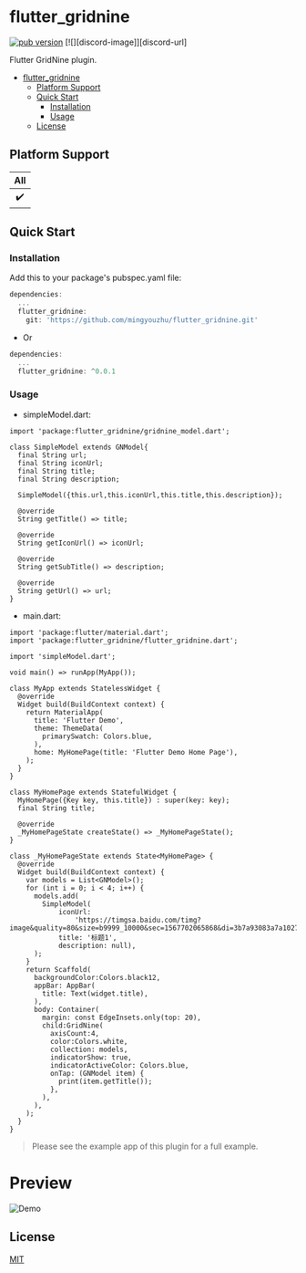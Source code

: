 # flutter_gridnine

[![pub version][pub-image]][pub-url] [![][discord-image]][discord-url]

[pub-image]: https://img.shields.io/pub/v/local_notifier.svg
[pub-url]: https://pub.dev/packages/flutter_serialport

Flutter GridNine plugin.

<!-- START doctoc generated TOC please keep comment here to allow auto update -->
<!-- DON'T EDIT THIS SECTION, INSTEAD RE-RUN doctoc TO UPDATE -->

- [flutter_gridnine](#flutter_gridnine)
  - [Platform Support](#platform-support)
  - [Quick Start](#quick-start)
    - [Installation](#installation)
    - [Usage](#usage)
  - [License](#license)

<!-- END doctoc generated TOC please keep comment here to allow auto update -->

## Platform Support

| All |
| :---: |
|   ✔️  |

## Quick Start

### Installation
Add this to your package's pubspec.yaml file:
```dart
dependencies:
  ...
  flutter_gridnine:
    git: 'https://github.com/mingyouzhu/flutter_gridnine.git'
```
- Or
```dart
dependencies:
  ...
  flutter_gridnine: ^0.0.1
```

### Usage
- simpleModel.dart:
```
import 'package:flutter_gridnine/gridnine_model.dart';

class SimpleModel extends GNModel{
  final String url;
  final String iconUrl;
  final String title;
  final String description;

  SimpleModel({this.url,this.iconUrl,this.title,this.description});

  @override
  String getTitle() => title;

  @override
  String getIconUrl() => iconUrl;

  @override
  String getSubTitle() => description;

  @override
  String getUrl() => url;
}
```

- main.dart:
```
import 'package:flutter/material.dart';
import 'package:flutter_gridnine/flutter_gridnine.dart';

import 'simpleModel.dart';

void main() => runApp(MyApp());

class MyApp extends StatelessWidget {
  @override
  Widget build(BuildContext context) {
    return MaterialApp(
      title: 'Flutter Demo',
      theme: ThemeData(
        primarySwatch: Colors.blue,
      ),
      home: MyHomePage(title: 'Flutter Demo Home Page'),
    );
  }
}

class MyHomePage extends StatefulWidget {
  MyHomePage({Key key, this.title}) : super(key: key);
  final String title;

  @override
  _MyHomePageState createState() => _MyHomePageState();
}

class _MyHomePageState extends State<MyHomePage> {
  @override
  Widget build(BuildContext context) {
    var models = List<GNModel>();
    for (int i = 0; i < 4; i++) {
      models.add(
        SimpleModel(
            iconUrl:
                'https://timgsa.baidu.com/timg?image&quality=80&size=b9999_10000&sec=1567702065868&di=3b7a93083a7a10270c187ea395bf353a&imgtype=0&src=http%3A%2F%2Fpic32.nipic.com%2F20130808%2F13243996_132446704147_2.jpg',
            title: '标题1',
            description: null),
      );
    }
    return Scaffold(
      backgroundColor:Colors.black12,
      appBar: AppBar(
        title: Text(widget.title),
      ),
      body: Container(
        margin: const EdgeInsets.only(top: 20),
        child:GridNine(
          axisCount:4,
          color:Colors.white,
          collection: models,
          indicatorShow: true,
          indicatorActiveColor: Colors.blue,
          onTap: (GNModel item) {
            print(item.getTitle());
          },
        ),
      ),
    );
  }
}
```

> Please see the example app of this plugin for a full example.

# Preview
![Demo](./screenshots/1.png)

## License

[MIT](./LICENSE)

